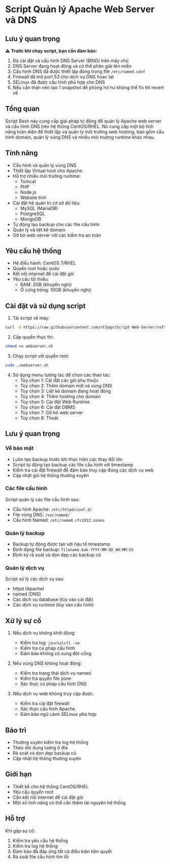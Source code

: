 # Script Quản lý Apache Web Server và DNS

## Lưu ý quan trọng
⚠️ **Trước khi chạy script, bạn cần đảm bảo:**
1. Đã cài đặt và cấu hình DNS Server (BIND) trên máy chủ
2. DNS Server đang hoạt động và có thể phân giải tên miền
3. Cấu hình DNS đã được thiết lập đúng trong file `/etc/named.conf`
4. Firewall đã mở port 53 cho dịch vụ DNS hoac tat
5. SELinux đã được cấu hình phù hợp cho DNS
6. Nếu cẩn thận nên tạo 1 snapshot để phòng hờ hư không thể fix thì revert về

## Tổng quan
Script Bash này cung cấp giải pháp tự động để quản lý Apache web server và cấu hình DNS trên hệ thống CentOS/RHEL. Nó cung cấp một bộ tính năng toàn diện để thiết lập và quản lý môi trường web hosting, bao gồm cấu hình domain, quản lý vùng DNS và nhiều môi trường runtime khác nhau.

## Tính năng
- Cấu hình và quản lý vùng DNS
- Thiết lập Virtual host cho Apache
- Hỗ trợ nhiều môi trường runtime:
  - Tomcat
  - PHP
  - Node.js
  - Website tĩnh
- Cài đặt hệ quản trị cơ sở dữ liệu:
  - MySQL (MariaDB)
  - PostgreSQL
  - MongoDB
- Tự động tạo backup cho các file cấu hình
- Quản lý và liệt kê domain
- Gỡ bỏ web server với các kiểm tra an toàn

## Yêu cầu hệ thống
- Hệ điều hành: CentOS 7/RHEL
- Quyền root hoặc sudo
- Kết nối internet để cài đặt gói
- Yêu cầu tối thiểu:
  - RAM: 2GB (khuyến nghị)
  - Ổ cứng trống: 10GB (khuyến nghị)

## Cài đặt và sử dụng script
1. Tải script về máy:
```bash
curl -O https://raw.githubusercontent.com/ntSagn/Script-Web-Server/refs/heads/main/webserver.sh
```

2. Cấp quyền thực thi:
```bash
chmod +x webserver.sh
```

3. Chạy script với quyền root:
```bash
sudo ./webserver.sh
```

4. Sử dụng menu tương tác để chọn các thao tác:
   - Tùy chọn 1: Cài đặt các gói phụ thuộc
   - Tùy chọn 2: Thêm domain mới và vùng DNS
   - Tùy chọn 3: Liệt kê domain đang hoạt động
   - Tùy chọn 4: Thêm hosting cho domain
   - Tùy chọn 5: Cài đặt Web Runtime
   - Tùy chọn 6: Cài đặt DBMS
   - Tùy chọn 7: Gỡ bỏ web server
   - Tùy chọn 8: Thoát

## Lưu ý quan trọng

### Về bảo mật
- Luôn tạo backup trước khi thực hiện các thay đổi lớn
- Script tự động tạo backup các file cấu hình với timestamp
- Kiểm tra cài đặt firewall để đảm bảo truy cập đúng các dịch vụ web
- Cập nhật gói hệ thống thường xuyên

### Các file cấu hình
Script quản lý các file cấu hình sau:
- Cấu hình Apache: `/etc/httpd/conf.d/`
- File vùng DNS: `/var/named/`
- Cấu hình Named: `/etc/named.rfc1912.zones`

### Quản lý backup
- Backup tự động được tạo với hậu tố timestamp
- Định dạng file backup: `filename.bak.YYYY-MM-DD_HH:MM:SS`
- Định kỳ rà soát và dọn dẹp các backup cũ

### Quản lý dịch vụ
Script xử lý các dịch vụ sau:
- httpd (Apache)
- named (DNS)
- Các dịch vụ database (tùy vào cài đặt)
- Các dịch vụ runtime (tùy vào cấu hình)

## Xử lý sự cố
1. Nếu dịch vụ không khởi động:
   - Kiểm tra log: `journalctl -xe`
   - Kiểm tra cú pháp cấu hình
   - Đảm bảo không có xung đột cổng

2. Nếu vùng DNS không hoạt động:
   - Kiểm tra trạng thái dịch vụ named
   - Kiểm tra quyền file zone
   - Xác thực cú pháp cấu hình DNS

3. Nếu dịch vụ web không truy cập được:
   - Kiểm tra cài đặt firewall
   - Xác thực cấu hình Apache
   - Đảm bảo ngữ cảnh SELinux phù hợp

## Bảo trì
- Thường xuyên kiểm tra log hệ thống
- Theo dõi dung lượng ổ đĩa
- Rà soát và dọn dẹp backup cũ
- Cập nhật hệ thống thường xuyên

## Giới hạn
- Thiết kế cho hệ thống CentOS/RHEL
- Yêu cầu quyền root
- Cần kết nối internet để cài đặt gói
- Một số tính năng có thể cần thêm tài nguyên hệ thống

## Hỗ trợ
Khi gặp sự cố:
1. Kiểm tra yêu cầu hệ thống
2. Kiểm tra log hệ thống
3. Đảm bảo đã đáp ứng tất cả điều kiện tiên quyết
4. Rà soát file cấu hình tìm lỗi
